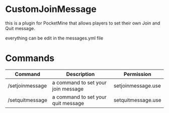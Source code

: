 # CustomJoinMessage
this is a plugin for PocketMine that allows players to set their own Join and Quit message.

everything can be edit in the messages.yml file


# Commands
|Command|Description|Permission|
|-----------|---------------|----------|
|/setjoinmessage|a command to set your join message|setjoinmessage.use|
|/setquitmessage|a command to set your quit message|setquitmessage.use|
